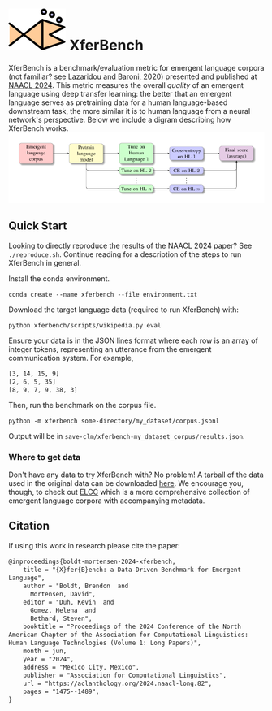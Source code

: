 ![XferBench logo](./assets/logo.svg)
XferBench
=========

XferBench is a benchmark/evaluation metric for emergent language corpora (not
familiar? see [Lazaridou and Baroni, 2020](https://arxiv.org/abs/2006.02419))
presented and published at [NAACL
2024](https://aclanthology.org/2024.naacl-long.82/).  This metric measures the
overall _quality_ of an emergent language using deep transfer learning: the
better that an emergent language serves as pretraining data for a human
language-based downstream task, the more similar it is to human language from
a neural network's perspective.  Below we include a digram describing how
XferBench works.
![Benchmark architecture](./assets/benchmark-chart.svg)


## Quick Start

Looking to directly reproduce the results of the NAACL 2024 paper?  See `./reproduce.sh`.  Continue reading for a description of the steps to run XferBench in general.

Install the conda environment.

    conda create --name xferbench --file environment.txt

Download the target language data (required to run XferBench) with:

    python xferbench/scripts/wikipedia.py eval

Ensure your data is in the JSON lines format where each row is an array of
integer tokens, representing an utterance from the emergent communication
system.  For example,

    [3, 14, 15, 9]
    [2, 6, 5, 35]
    [8, 9, 7, 9, 38, 3]

Then, run the benchmark on the corpus file.

    python -m xferbench some-directory/my_dataset/corpus.jsonl

Output will be in `save-clm/xferbench-my_dataset_corpus/results.json`.


### Where to get data

Don't have any data to try XferBench with?  No problem!  A tarball of the data
used in the original data can be downloaded
[here](http://patient.lti.cs.cmu.edu:12001/xferbench-paper-data.tar.gz).  We
encourage you, though, to check out
[ELCC](https://huggingface.co/datasets/bboldt/elcc) which is a more
comprehensive collection of emergent language corpora with accompanying
metadata.


## Citation

If using this work in research please cite the paper:

    @inproceedings{boldt-mortensen-2024-xferbench,
        title = "{X}fer{B}ench: a Data-Driven Benchmark for Emergent Language",
        author = "Boldt, Brendon  and
          Mortensen, David",
        editor = "Duh, Kevin  and
          Gomez, Helena  and
          Bethard, Steven",
        booktitle = "Proceedings of the 2024 Conference of the North American Chapter of the Association for Computational Linguistics: Human Language Technologies (Volume 1: Long Papers)",
        month = jun,
        year = "2024",
        address = "Mexico City, Mexico",
        publisher = "Association for Computational Linguistics",
        url = "https://aclanthology.org/2024.naacl-long.82",
        pages = "1475--1489",
    }

